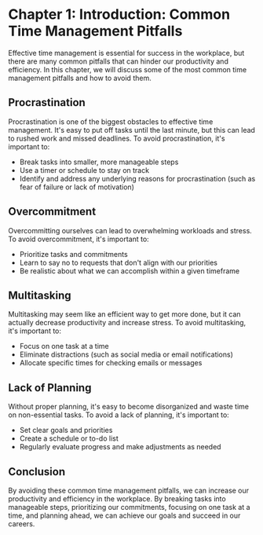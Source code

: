 Chapter 1: Introduction: Common Time Management Pitfalls
========================================================

Effective time management is essential for success in the workplace, but there are many common pitfalls that can hinder our productivity and efficiency. In this chapter, we will discuss some of the most common time management pitfalls and how to avoid them.

Procrastination
---------------

Procrastination is one of the biggest obstacles to effective time management. It's easy to put off tasks until the last minute, but this can lead to rushed work and missed deadlines. To avoid procrastination, it's important to:

* Break tasks into smaller, more manageable steps
* Use a timer or schedule to stay on track
* Identify and address any underlying reasons for procrastination (such as fear of failure or lack of motivation)

Overcommitment
--------------

Overcommitting ourselves can lead to overwhelming workloads and stress. To avoid overcommitment, it's important to:

* Prioritize tasks and commitments
* Learn to say no to requests that don't align with our priorities
* Be realistic about what we can accomplish within a given timeframe

Multitasking
------------

Multitasking may seem like an efficient way to get more done, but it can actually decrease productivity and increase stress. To avoid multitasking, it's important to:

* Focus on one task at a time
* Eliminate distractions (such as social media or email notifications)
* Allocate specific times for checking emails or messages

Lack of Planning
----------------

Without proper planning, it's easy to become disorganized and waste time on non-essential tasks. To avoid a lack of planning, it's important to:

* Set clear goals and priorities
* Create a schedule or to-do list
* Regularly evaluate progress and make adjustments as needed

Conclusion
----------

By avoiding these common time management pitfalls, we can increase our productivity and efficiency in the workplace. By breaking tasks into manageable steps, prioritizing our commitments, focusing on one task at a time, and planning ahead, we can achieve our goals and succeed in our careers.
